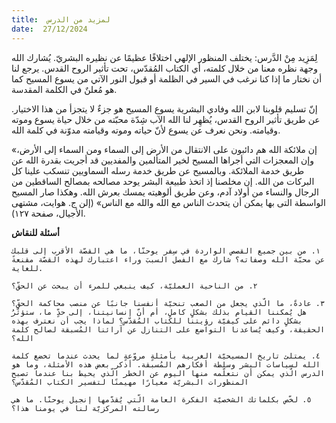 ```yaml
---
title:  لمزيد من الدرس
date:  27/12/2024
---
```


لِمَزِيد مِنْ الدَّرس: يختلف المنظور الإلهي اختلافًا عظيمًا عن نظيره البشريّ. يُشارك الله وجهة نظره معنا من خلال كلمته، أي الكتاب المُقدّس، تحت تأثير الروح القدس. يرجع لنا أن نختار ما إذا كنا نرغب في السير في الظلمة أو قبول النور الآتي من يسوع المسيح كما هو مُعلنٌ في الكلمة المقدسة.

إنّ تسليم قلوبنا لابن الله وفادي البشرية يسوع المسيح هو جزءٌ لا يتجزأ من هذا الاختيار. عن طريق تأثير الروح القدس، يُظهِر لنا الله الآب شِدّة محبّته من خلال حياة يسوع وموته وقيامته. ونحن نعرف عن يسوع لأنّ حياته وموته وقيامته مدوّنة في كلمة الله.

«إن ملائكة الله هم دائبون على الانتقال من الأرض إلى السماء ومن السماء إلى الأرض، وإن المعجزات التي أجراها المسيح لخير المتألمين والمفديين قد أجريت بقدرة الله عن طريق خدمة الملائكة. وبالمسيح عن طريق خدمة رسله السماويين تنسكب علينا كل البركات من الله. إن مخلصنا إذ اتخذ طبيعة البشر يوحد مصالحه بمصالح الساقطين من الرجال والنساء من أولاد آدم، وعن طريق ألوهيته يمسك بعرش الله. وهكذا صار المسيح الواسطة التى بها يمكن أن يتحدث الناس مع الله والله مع الناس» (إلن ج. هوايت، مشتهى الأجيال، صفحة ١٢٧).

**أسئلة للنقاش**

`١. من بين جميع القصص الواردة في سِفر يوحنّا، ما هي القصّة الأقرب إلى قلبك عن محبّة الله وصفاته؟ شارك مع الفصل السببَ وراء اعتبارك لهذه القصّة مقنعةً للغاية.`

`٢. من الناحية العمليّة، كيف ينبغي للمرء أن يبحث عن الحقّ؟`

`٣. عادةً، ما الّذي يجعل من الصعب تنحيّة أنفسنا جانبًا عن منصب محاكمة الحقّ؟ هل يُمكننا القيام بذلك بشكلٍ كاملٍ، أم أنّ إنسانيتنا، إلى حدٍّ ما، ستؤثّرُ بشكلٍ دائم على كيفيّة رؤيتنا للكتاب المُقدّس؟ لماذا يجب أن نعترف بهذه الحقيقة، وكيف يُساعدنا التواضع على التنازل عن آرائنا المُسبقة لصالح كلمة الله؟`

`٤. يمتلئ تاريخ المسيحيّة الغربية بأمثلةٍ مروّعةٍ لما يحدث عندما تخضع كلمة الله لسياسات البشر وسلطة أفكارهم المُسبقة. أذكر بعض هذه الأمثلة، وما هو الدرس الّذي يمكن أن نتعلّمه منها اليوم عن الخطر الّذي يحيط بنا عندما تصبح المنظورات البشريّة معيارًا مهيمنًا لتفسير الكتاب المُقدّس؟`

`٥. لخّص بكلماتك الشخصيّة الفكرة العامة الّتي يُقدّمها إنجيل يوحنّا. ما هي رسالته المركزيّة لنا في يومنا هذا؟`